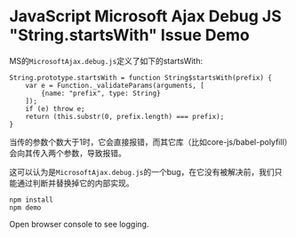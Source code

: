 JavaScript Microsoft Ajax Debug JS "String.startsWith" Issue Demo
=================================================================

MS的`MicrosoftAjax.debug.js`定义了如下的startsWith:

```
String.prototype.startsWith = function String$startsWith(prefix) {
    var e = Function._validateParams(arguments, [
        {name: "prefix", type: String}
    ]);
    if (e) throw e;
    return (this.substr(0, prefix.length) === prefix);
}
```

当传的参数个数大于1时，它会直接报错，而其它库（比如core-js/babel-polyfill）会向其传入两个参数，导致报错。

这可以认为是`MicrosoftAjax.debug.js`的一个bug，在它没有被解决前，我们只能通过判断并替换掉它的内部实现。

```
npm install
npm demo
```

Open browser console to see logging.
